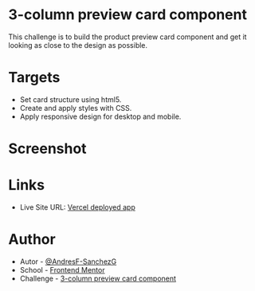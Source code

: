 # 3-column preview card component

This challenge is to build the product preview card component and get it looking as close to the design as possible.

# Targets

- Set card structure using html5.
- Create and apply styles with CSS.
- Apply responsive design for desktop and mobile.

# Screenshot



# Links

- Live Site URL: [Vercel deployed app](https://challenge7-nu.vercel.app/)

# Author

- Autor - [@AndresF-SanchezG](https://github.com/AndresF-Sanchez)
- School - [Frontend Mentor](https://www.frontendmentor.io/profile/AndresF-SanchezG)
- Challenge - [3-column preview card component](https://www.frontendmentor.io/solutions/challenge-unlock-with-html-css-and-responsive-design-bV0bLk-CwQ)

